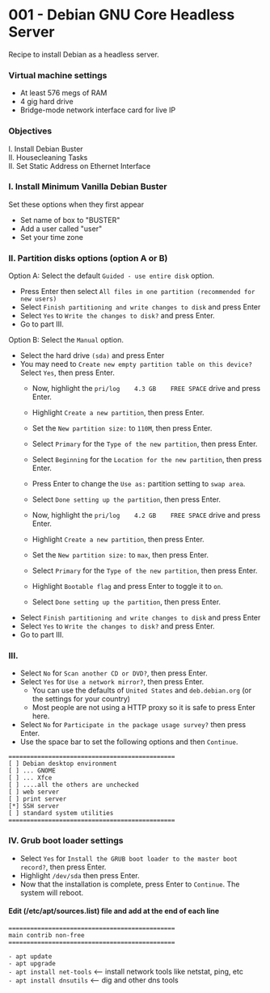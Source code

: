 # 001 - Debian GNU Core Headless Server
Recipe to install Debian as a headless server.<br>

### Virtual machine settings
- At least 576 megs of RAM
- 4 gig hard drive
- Bridge-mode network interface card for live IP 

### Objectives
I. Install Debian Buster<br>
II. Housecleaning Tasks <br>
II. Set Static Address on Ethernet Interface<br>



### I. Install Minimum Vanilla Debian Buster<br>
Set these options when they first appear
- Set name of box to "BUSTER"
- Add a user called "user"
- Set your time zone

### II. Partition disks options (option A or B)
Option A: Select the default `Guided - use entire disk` option.
- Press Enter then select `All files in one partition (recommended for new users)`
- Select `Finish partitioning and write changes to disk` and press Enter
- Select `Yes` to `Write the changes to disk?` and press Enter.
- Go to part III.

Option B: Select the `Manual` option.
- Select the hard drive `(sda)` and press Enter
- You may need to `Create new empty partition table on this device?` Select `Yes`, then press Enter.
  - Now, highlight the `pri/log    4.3 GB    FREE SPACE` drive and press Enter.
  - Highlight `Create a new partition`, then press Enter.
  - Set the `New partition size:` to `110M`, then press Enter.
  - Select `Primary` for the `Type of the new partition`, then press Enter.
  - Select `Beginning` for the `Location for the new partition`, then press Enter.
  - Press Enter to change the `Use as:` partition setting to `swap area`.
  - Select `Done setting up the partition`, then press Enter.

  - Now, highlight the `pri/log    4.2 GB    FREE SPACE` drive and press Enter.
  - Highlight `Create a new partition`, then press Enter.
  - Set the `New partition size:` to `max`, then press Enter.
  - Select `Primary` for the `Type of the new partition`, then press Enter.
  - Highlight `Bootable flag` and press Enter to toggle it to `on`.
  - Select `Done setting up the partition`, then press Enter.
- Select `Finish partitioning and write changes to disk` and press Enter
- Select `Yes` to `Write the changes to disk?` and press Enter.
- Go to part III.

### III. 
- Select `No` for `Scan another CD or DVD?`, then press Enter.
- Select `Yes` for `Use a network mirror?`, then press Enter.
  - You can use the defaults of `United States` and `deb.debian.org` (or the settings for your country)
  - Most people are not using a HTTP proxy so it is safe to press Enter here.
- Select `No` for `Participate in the package usage survey?` then press Enter.
- Use the space bar to set the following options and then `Continue`.
```
==============================================
[ ] Debian desktop environment
[ ] ... GNOME
[ ] ... Xfce
[ ] ....all the others are unchecked
[ ] web server
[ ] print server
[*] SSH server
[ ] standard system utilities
==============================================
```

### IV. Grub boot loader settings
- Select `Yes` for `Install the GRUB boot loader to the master boot record?`, then press Enter.
- Highlight `/dev/sda` then press Enter.
- Now that the installation is complete, press Enter to `Continue`. The system will reboot.

#### Edit (/etc/apt/sources.list) file and add at the end of each line<br>
```
==============================================
main contrib non-free
==============================================
```

`- apt update`<br>
`- apt upgrade`<br>
`- apt install net-tools`   <-- install network tools like netstat, ping, etc<br>
`- apt install dnsutils`    <-- dig and other dns tools<br>

